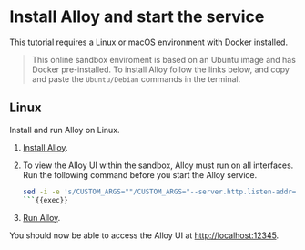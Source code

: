 # Install Alloy and start the service

This tutorial requires a Linux or macOS environment with Docker installed.

> This online sandbox enviroment is based on an Ubuntu image and has Docker pre-installed. To install Alloy follow the links below, and copy and paste the `Ubuntu/Debian` commands in the terminal.
## Linux

Install and run Alloy on Linux.

1. [Install Alloy](https://grafana.com/docs/alloy/latest/tutorials/https://grafana.com/docs/alloy/latest/tutorials/set-up/install/linux/).

1. To view the Alloy UI within the sandbox, Alloy must run on all interfaces. Run the following command before you start the Alloy service.
   ```bash
   sed -i -e 's/CUSTOM_ARGS=""/CUSTOM_ARGS="--server.http.listen-addr=0.0.0.0:12345"/' /etc/default/alloy
   ```{{exec}}

1. [Run Alloy](https://grafana.com/docs/alloy/latest/tutorials/https://grafana.com/docs/alloy/latest/tutorials/set-up/run/linux/).

You should now be able to access the Alloy UI at [http://localhost:12345]({{TRAFFIC_HOST1_12345}}).
